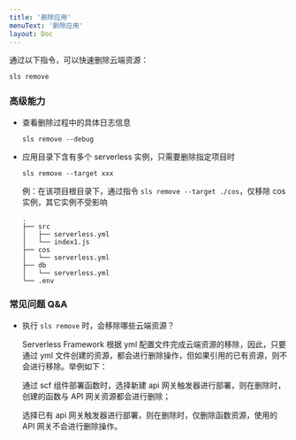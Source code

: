 ```yaml
---
title: '删除应用'
menuText: '删除应用'
layout: Doc
---
```


通过以下指令，可以快速删除云端资源：

```sh
sls remove
```


### 高级能力
- 查看删除过程中的具体日志信息
   ```
   sls remove --debug
   ```

- 应用目录下含有多个 serverless 实例，只需要删除指定项目时
   ```
   sls remove --target xxx
   ```
  
  例：在该项目根目录下，通过指令 `sls remove --target ./cos`，仅移除 cos 实例，其它实例不受影响

   ```
   .
   ├── src
   │   ├── serverless.yml 
   │   └── index1.js 
   ├── cos
   │   └── serverless.yml 
   ├── db
   │   └── serverless.yml 
   └── .env 
   ```


### 常见问题 Q&A
- 执行 `sls remove` 时，会移除哪些云端资源？
  
  Serverless Framework 根据 yml 配置文件完成云端资源的移除，因此，只要通过 yml 文件创建的资源，都会进行删除操作，但如果引用的已有资源，则不会进行移除。举例如下：
  
  通过 scf 组件部署函数时，选择新建 api 网关触发器进行部署，则在删除时，创建的函数与 API 网关资源都会进行删除；
  
  选择已有 api 网关触发器进行部署，则在删除时，仅删除函数资源，使用的 API 网关不会进行删除操作。
  